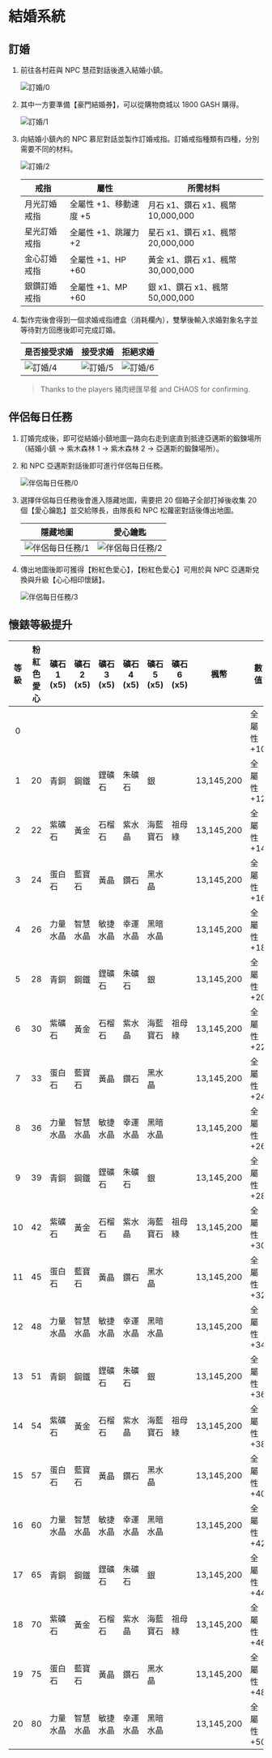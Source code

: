 # 結婚系統

## 訂婚

1. 前往各村莊與 NPC 慧菈對話後進入結婚小鎮。

    ![訂婚/0](訂婚/0.png)

2. 其中一方要準備【豪門結婚券】，可以從購物商城以 1800 GASH 購得。

    ![訂婚/1](訂婚/1.png)

3. 向結婚小鎮內的 NPC 慕尼對話並製作訂婚戒指。訂婚戒指種類有四種，分別需要不同的材料。

    ![訂婚/2](訂婚/2.png)

    | 戒指     | 屬性             | 所需材料                      |
    |--------|----------------|---------------------------|
    | 月光訂婚戒指 | 全屬性 +1、移動速度 +5 | 月石 x1、鑽石 x1、楓幣 10,000,000 |
    | 星光訂婚戒指 | 全屬性 +1、跳躍力 +2  | 星石 x1、鑽石 x1、楓幣 20,000,000 |
    | 金心訂婚戒指 | 全屬性 +1、HP +60  | 黃金 x1、鑽石 x1、楓幣 30,000,000 |
    | 銀鑽訂婚戒指 | 全屬性 +1、MP +60  | 銀 x1、鑽石 x1、楓幣 50,000,000  |

4. 製作完後會得到一個求婚戒指禮盒（消耗欄內），雙擊後輸入求婚對象名字並等待對方回應後即可完成訂婚。

    | 是否接受求婚          | 接受求婚              | 拒絕求婚              |
    |---------------------|----------------------|----------------------|
    | ![訂婚/4](訂婚/4.png) | ![訂婚/5](訂婚/5.png) | ![訂婚/6](訂婚/6.png) |

    > Thanks to the players 豬肉總匯早餐 and CHAOS for confirming.

## 伴侶每日任務

1. 訂婚完成後，即可從結婚小鎮地圖一路向右走到底直到抵達亞邁斯的鍛鍊場所（結婚小鎮 → 紫木森林 1 → 紫木森林 2 → 亞邁斯的鍛鍊場所）。

2. 和 NPC 亞邁斯對話後即可進行伴侶每日任務。

    ![伴侶每日任務/0](伴侶每日任務/0.png)

3. 選擇伴侶每日任務後會進入隱藏地圖，需要把 20 個箱子全部打掉後收集 20 個【愛心鑰匙】並交給隊長，由隊長和 NPC 松蘿密對話後傳出地圖。

    | 隱藏地圖                           | 愛心鑰匙                           |
    |-----------------------------------|-----------------------------------|
    | ![伴侶每日任務/1](伴侶每日任務/1.png) | ![伴侶每日任務/2](伴侶每日任務/2.png) |

4. 傳出地圖後即可獲得【粉紅色愛心】，【粉紅色愛心】可用於與 NPC 亞邁斯兌換與升級【心心相印懷錶】。

    ![伴侶每日任務/3](伴侶每日任務/3.png)

## 懷錶等級提升

| 等級 | 粉紅色愛心 | 礦石 1 (x5) | 礦石 2 (x5) | 礦石 3 (x5) | 礦石 4 (x5) | 礦石 5 (x5) | 礦石 6 (x5) | 楓幣         | 數值      |
|:--:|:-----:|-----------|-----------|-----------|-----------|-----------|-----------|------------|---------|
| 0  |       |           |           |           |           |           |           |            | 全屬性 +10 |
| 1  | 20    | 青銅        | 鋼鐵        | 鋰礦石       | 朱礦石       | 銀         |           | 13,145,200 | 全屬性 +12 |
| 2  | 22    | 紫礦石       | 黃金        | 石榴石       | 紫水晶       | 海藍寶石      | 祖母綠       | 13,145,200 | 全屬性 +14 |
| 3  | 24    | 蛋白石       | 藍寶石       | 黃晶        | 鑽石        | 黑水晶       |           | 13,145,200 | 全屬性 +16 |
| 4  | 26    | 力量水晶      | 智慧水晶      | 敏捷水晶      | 幸運水晶      | 黑暗水晶      |           | 13,145,200 | 全屬性 +18 |
| 5  | 28    | 青銅        | 鋼鐵        | 鋰礦石       | 朱礦石       | 銀         |           | 13,145,200 | 全屬性 +20 |
| 6  | 30    | 紫礦石       | 黃金        | 石榴石       | 紫水晶       | 海藍寶石      | 祖母綠       | 13,145,200 | 全屬性 +22 |
| 7  | 33    | 蛋白石       | 藍寶石       | 黃晶        | 鑽石        | 黑水晶       |           | 13,145,200 | 全屬性 +24 |
| 8  | 36    | 力量水晶      | 智慧水晶      | 敏捷水晶      | 幸運水晶      | 黑暗水晶      |           | 13,145,200 | 全屬性 +26 |
| 9  | 39    | 青銅        | 鋼鐵        | 鋰礦石       | 朱礦石       | 銀         |           | 13,145,200 | 全屬性 +28 |
| 10 | 42    | 紫礦石       | 黃金        | 石榴石       | 紫水晶       | 海藍寶石      | 祖母綠       | 13,145,200 | 全屬性 +30 |
| 11 | 45    | 蛋白石       | 藍寶石       | 黃晶        | 鑽石        | 黑水晶       |           | 13,145,200 | 全屬性 +32 |
| 12 | 48    | 力量水晶      | 智慧水晶      | 敏捷水晶      | 幸運水晶      | 黑暗水晶      |           | 13,145,200 | 全屬性 +34 |
| 13 | 51    | 青銅        | 鋼鐵        | 鋰礦石       | 朱礦石       | 銀         |           | 13,145,200 | 全屬性 +36 |
| 14 | 54    | 紫礦石       | 黃金        | 石榴石       | 紫水晶       | 海藍寶石      | 祖母綠       | 13,145,200 | 全屬性 +38 |
| 15 | 57    | 蛋白石       | 藍寶石       | 黃晶        | 鑽石        | 黑水晶       |           | 13,145,200 | 全屬性 +40 |
| 16 | 60    | 力量水晶      | 智慧水晶      | 敏捷水晶      | 幸運水晶      | 黑暗水晶      |           | 13,145,200 | 全屬性 +42 |
| 17 | 65    | 青銅        | 鋼鐵        | 鋰礦石       | 朱礦石       | 銀         |           | 13,145,200 | 全屬性 +44 |
| 18 | 70    | 紫礦石       | 黃金        | 石榴石       | 紫水晶       | 海藍寶石      | 祖母綠       | 13,145,200 | 全屬性 +46 |
| 19 | 75    | 蛋白石       | 藍寶石       | 黃晶        | 鑽石        | 黑水晶       |           | 13,145,200 | 全屬性 +48 |
| 20 | 80    | 力量水晶      | 智慧水晶      | 敏捷水晶      | 幸運水晶      | 黑暗水晶      |           | 13,145,200 | 全屬性 +50 |
